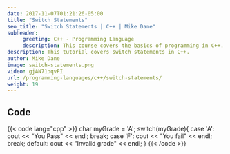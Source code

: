```yaml
---
date: 2017-11-07T01:21:26-05:00
title: "Switch Statements"
seo_title: "Switch Statements | C++ | Mike Dane"
subheader:
     greeting: C++ - Programming Language
     description: This course covers the basics of programming in C++. Work your way through the videos and we'll teach you everything you need to know to start your programming journey!
description: This tutorial covers switch statements in C++.
author: Mike Dane
image: switch-statements.png
video: gjAN71oqvFI
url: /programming-languages/c++/switch-statements/
weight: 19
---
```


## Code

{{< code lang="cpp" >}}
char myGrade = 'A';
switch(myGrade){
     case 'A':
          cout << "You Pass" << endl;
          break;
     case 'F':
          cout << "You fail" << endl;
          break;
     default:
          cout << "Invalid grade" << endl;
}
{{< /code >}}